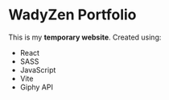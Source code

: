 # WadyZen Portfolio

This is my **temporary website**. Created using:

* React
* SASS
* JavaScript
* Vite
* Giphy API
